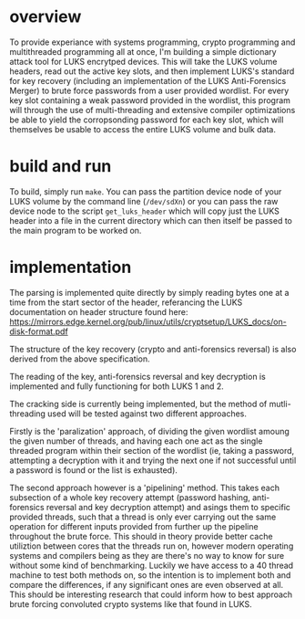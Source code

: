 # overview
To provide experiance with systems programming, crypto programming and multithreaded programming all at once, I'm building a simple dictionary attack tool for LUKS encrytped devices. This will take the LUKS volume headers, read out the active key slots, and then implement LUKS's standard for key recovery (including an implementation of the LUKS Anti-Forensics Merger) to brute force passwords from a user provided wordlist. For every key slot containing a weak password provided in the wordlist, this program will through the use of multi-threading and extensive compiler optimizations be able to yield the corropsonding password for each key slot, which will themselves be usable to access the entire LUKS volume and bulk data. 

# build and run
To build, simply run `make`. You can pass the partition device node of your LUKS volume by the command line (`/dev/sdXn`) or you can pass the raw device node to the script `get_luks_header` which will copy just the LUKS header into a file in the current directory which can then itself be passed to the main program to be worked on. 

# implementation
The parsing is implemented quite directly by simply reading bytes one at a time from the start sector of the header, referancing the LUKS documentation on header structure found here: https://mirrors.edge.kernel.org/pub/linux/utils/cryptsetup/LUKS_docs/on-disk-format.pdf

The structure of the key recovery (crypto and anti-forensics reversal) is also derived from the above specification. 

The reading of the key, anti-forensics reversal and key decryption is implemented and fully functioning for both LUKS 1 and 2. 

The cracking side is currently being implemented, but the method of mutli-threading used will be tested against two different approaches. 

Firstly is the 'paralization' approach, of dividing the given wordlist amoung the given number of threads, and having each one act as the single threaded program within their section of the wordlist (ie, taking a password, attempting a decryption with it and trying the next one if not successful until a password is found or the list is exhausted).

The second approach however is a 'pipelining' method. This takes each subsection of a whole key recovery attempt (password hashing, anti-forensics reversal and key decryption attempt) and asings them to specific provided threads, such that a thread is only ever carrying out the same operation for different inputs provided from further up the pipeline throughout the brute force. This should in theory provide better cache utiliztion between cores that the threads run on, however modern operating systems and compilers being as they are there's no way to know for sure without some kind of benchmarking. Luckily we have access to a 40 thread machine to test both methods on, so the intention is to implement both and compare the differences, if any significant ones are even observed at all. This should be interesting research that could inform how to best approach brute forcing convoluted crypto systems like that found in LUKS.

